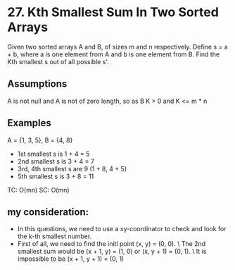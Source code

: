 # 27. Kth Smallest Sum In Two Sorted Arrays
Given two sorted arrays A and B, of sizes m and n respectively. 
Define s = a + b, where a is one element from A and b is one element from B. Find the Kth smallest s out of all possible s'.

## Assumptions

A is not null and A is not of zero length, so as B
K > 0 and K <= m * n

## Examples

A = {1, 3, 5}, B = {4, 8}
+ 1st smallest s is 1 + 4 = 5
+ 2nd smallest s is 3 + 4 = 7
+ 3rd, 4th smallest s are 9 (1 + 8, 4 + 5) 
+ 5th smallest s is 3 + 8 = 11

TC: O(mn)
SC: O(mn)

## my consideration:
+ In this questions, we need to use a xy-coordinator to check and look for the k-th smallest number.
+ First of all, we need to find the initl point (x, y) = (0, 0). \ The 2nd smallest sum would be (x + 1, y) = (1, 0) or  (x, y + 1) = (0, 1). \ It is impossible to be (x + 1, y + 1) = (0, 1)


  
```
